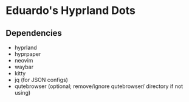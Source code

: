 # Eduardo's Hyprland Dots

## Dependencies
- hyprland
- hyprpaper
- neovim
- waybar
- kitty
- jq (for JSON configs)
- qutebrowser (optional; remove/ignore qutebrowser/ directory if not using)

